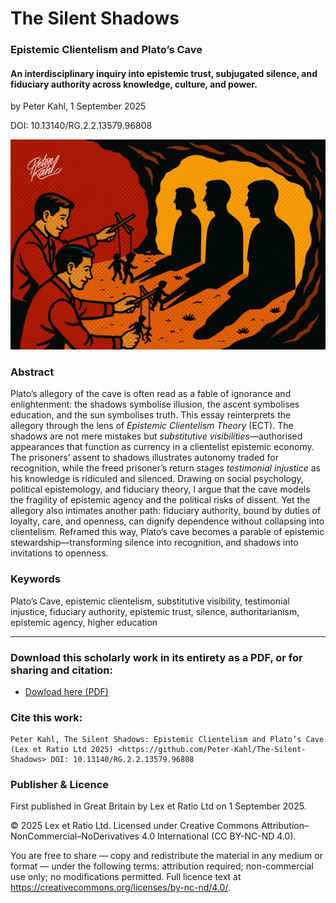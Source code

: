 # The Silent Shadows

### Epistemic Clientelism and Plato’s Cave

#### An interdisciplinary inquiry into epistemic trust, subjugated silence, and fiduciary authority across knowledge, culture, and power.

by Peter Kahl, 1 September 2025

DOI: 10.13140/RG.2.2.13579.96808

![alt text](https://github.com/Peter-Kahl/The-Silent-Shadows/blob/main/cave_of_shadows.jpg?raw=true)

### Abstract

Plato’s allegory of the cave is often read as a fable of ignorance and enlightenment: the shadows symbolise illusion, the ascent symbolises education, and the sun symbolises truth. This essay reinterprets the allegory through the lens of _Epistemic Clientelism Theory_ (ECT). The shadows are not mere mistakes but _substitutive visibilities_—authorised appearances that function as currency in a clientelist epistemic economy. The prisoners’ assent to shadows illustrates autonomy traded for recognition, while the freed prisoner’s return stages _testimonial injustice_ as his knowledge is ridiculed and silenced. Drawing on social psychology, political epistemology, and fiduciary theory, I argue that the cave models the fragility of epistemic agency and the political risks of dissent. Yet the allegory also intimates another path: fiduciary authority, bound by duties of loyalty, care, and openness, can dignify dependence without collapsing into clientelism. Reframed this way, Plato’s cave becomes a parable of epistemic stewardship—transforming silence into recognition, and shadows into invitations to openness.

### Keywords

Plato’s Cave, epistemic clientelism, substitutive visibility, testimonial injustice, fiduciary authority, epistemic trust, silence, authoritarianism, epistemic agency, higher education

---

### Download this scholarly work in its entirety as a PDF, or for sharing and citation:

- [Dowload here (PDF)](https://raw.githubusercontent.com/Peter-Kahl/The-Silent-Shadows/master/Kahl_P_The_Silent_Shadows_01-SEP-2025.pdf)

### Cite this work:

```
Peter Kahl, The Silent Shadows: Epistemic Clientelism and Plato’s Cave (Lex et Ratio Ltd 2025) <https://github.com/Peter-Kahl/The-Silent-Shadows> DOI: 10.13140/RG.2.2.13579.96808
```

### Publisher & Licence

First published in Great Britain by Lex et Ratio Ltd on 1 September 2025.

© 2025 Lex et Ratio Ltd. Licensed under Creative Commons Attribution–NonCommercial–NoDerivatives 4.0 International (CC BY-NC-ND 4.0).

You are free to share — copy and redistribute the material in any medium or format — under the following terms: attribution required; non-commercial use only; no modifications permitted. Full licence text at <https://creativecommons.org/licenses/by-nc-nd/4.0/>.